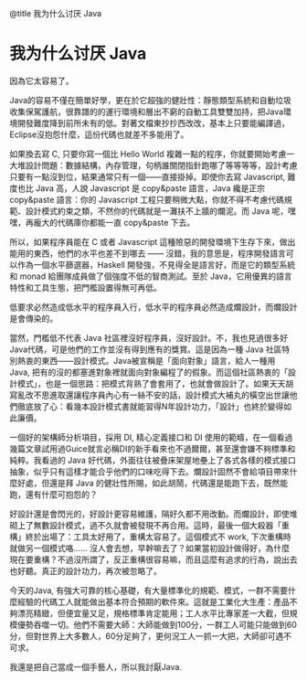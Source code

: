@title 我为什么讨厌 Java

# 我为什么讨厌 Java

因為它太容易了。

Java的容易不僅在簡單好學，更在於它超強的健壯性：靜態類型系統和自動垃圾收集保駕護航，很靠譜的的運行環境和層出不窮的自動工具雙雙加持，把Java環境開發難度降到前所未有的低。對著文檔東抄抄西改改，基本上只要能編譯過，Eclipse沒抱怨什麼，這份代碼也就差不多能用了。

如果換去寫 C, 只要你寫一個比 Hello World 複雜一點的程序，你就要開始考慮一大堆設計問題：數據結構，內存管理，句柄誰關閉指針跑哪了等等等等，設計考慮只要有一點沒到位，結果通常只有一個——直接掛掉。即使你去寫 Javascript, 難度也比 Java 高，人說 Javascript 是 copy&paste 語言，Java 纔是正宗 copy&paste 語言：你的 Javascript 工程只要稍微大點，你就不得不考慮代碼規範、設計模式約束之類，不然你的代碼就是一灘扶不上牆的爛泥。而 Java 呢，嘿嘿，再龐大的代碼庫你都能一直 copy&paste 下去。

所以，如果程序員能在 C 或者 Javascript 這種險惡的開發環境下生存下來，做出能用的東西，他們的水平也差不到哪去 —— 沒錯，我的意思是，程序開發語言可以作為一個水平篩選器，Haskell 開發強，不見得全是語言好，而是它的類型系統和 monad 給團隊成員做了個強度不低的智商測試。至於 Java，它用優異的語言特性和工具生態，把門檻設置得無可再低。

低要求必然造成低水平的程序員入行，低水平的程序員必然造成爛設計，而爛設計是會傳染的。

當然，門檻低不代表 Java 社區裡沒好程序員，沒好設計。不，我也見過很多好Java代碼，可是他們的工作並沒有得到應有的獎賞。這是因為一種 Java 社區特別熱衷的東西——設計模式。Java被宣稱是「面向對象」語言，給人一種用 Java, 把有的沒的都塞進對象裡就面向對象編程了的假象。而這個社區熱衷的「設計模式」，也是一個思路：把模式背熟了會套用了，也就會做設計了。如果天天胡寫亂改不思進取還讓程序員內心有一絲不安的話，設計模式大補丸的橫空出世讓他們徹底放了心：看幾本設計模式書就能習得N年設計功力，「設計」也終於變得如此廉價。

一個好的架構師分析項目，採用 DI, 精心定義接口和 DI 使用的範疇，在一個看過幾篇文章試用過Guice就言必稱DI的新手看來也不過爾爾，甚至還會嫌不夠標準和純粹。我看過的 Java 好代碼，外面往往被疊床架屋地壘上了各式各樣的模式接口抽象，似乎只有這樣才能合乎他們的口味吃得下去。爛設計固然不會給項目帶來什麼好處，但還是拜 Java 的健壯性所賜，如此胡鬧，代碼還是能跑下去，既然能跑，還有什麼可抱怨的？

好設計還是會閃光的，好設計更容易維護，隔好久都不用改動。而爛設計，即使堆砌上了無數設計模式，過不久就會被發現不再合用。這時，最後一個大殺器「重構」終於出場了：工具太好用了，重構太容易了。這個模式不 work, 下次重構時就做另一個模式咯…… 沒人會去想，早幹嘛去了？如果當初設計做得好，為什麼現在要重構？不過沒所謂了，反正重構很容易嘛，而且這麼有追求的行為，說出去也好聽。真正的設計功力，再次被忽略了。

今天的Java, 有強大可靠的核心基礎，有大量標準化的規範、模式，一群不需要什麼經驗的代碼工人就能做出基本符合預期的軟件來。這就是工業化大生產：產品不夠漂亮精緻，但便宜量又足，規格標準肯定能用；工人水平比專家差一大截，但規模優勢吞噬一切。他們不需要大師：大師能做到100分，一群工人可能只能做到60分，但對世界上大多數人，60分足夠了，更何況工人一抓一大把，大師卻可遇不可求。

我還是把自己當成一個手藝人，所以我討厭Java.